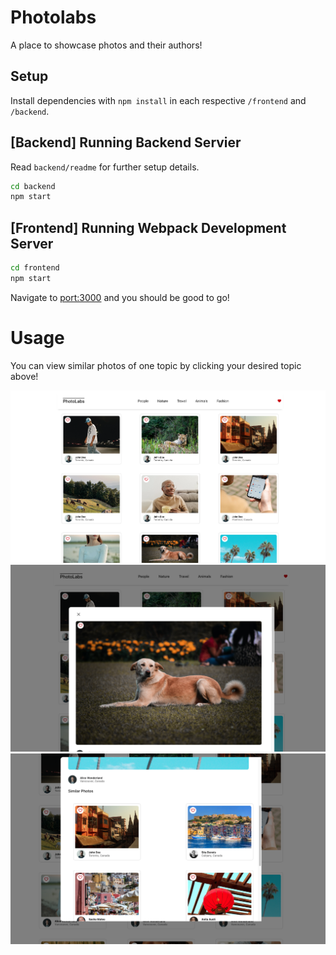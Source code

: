 # Photolabs

A place to showcase photos and their authors!

## Setup

Install dependencies with `npm install` in each respective `/frontend` and `/backend`.

## [Backend] Running Backend Servier

Read `backend/readme` for further setup details.

```sh
cd backend
npm start
```

## [Frontend] Running Webpack Development Server

```sh
cd frontend
npm start
```

Navigate to [port:3000](http://localhost:3000) and you should be good to go!

# Usage

You can view similar photos of one topic by clicking your desired topic above!

![front page](./docs/frontpage.png)
![detail view](./docs/modal-view.png)
![detail view with similar photos](./docs/modal-view-details.png)
